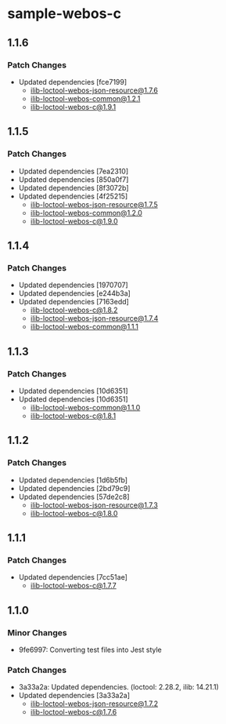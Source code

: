 # sample-webos-c

## 1.1.6

### Patch Changes

- Updated dependencies [fce7199]
  - ilib-loctool-webos-json-resource@1.7.6
  - ilib-loctool-webos-common@1.2.1
  - ilib-loctool-webos-c@1.9.1

## 1.1.5

### Patch Changes

- Updated dependencies [7ea2310]
- Updated dependencies [850a0f7]
- Updated dependencies [8f3072b]
- Updated dependencies [4f25215]
  - ilib-loctool-webos-json-resource@1.7.5
  - ilib-loctool-webos-common@1.2.0
  - ilib-loctool-webos-c@1.9.0

## 1.1.4

### Patch Changes

- Updated dependencies [1970707]
- Updated dependencies [e244b3a]
- Updated dependencies [7163edd]
  - ilib-loctool-webos-c@1.8.2
  - ilib-loctool-webos-json-resource@1.7.4
  - ilib-loctool-webos-common@1.1.1

## 1.1.3

### Patch Changes

- Updated dependencies [10d6351]
- Updated dependencies [10d6351]
  - ilib-loctool-webos-common@1.1.0
  - ilib-loctool-webos-c@1.8.1

## 1.1.2

### Patch Changes

- Updated dependencies [1d6b5fb]
- Updated dependencies [2bd79c9]
- Updated dependencies [57de2c8]
  - ilib-loctool-webos-json-resource@1.7.3
  - ilib-loctool-webos-c@1.8.0

## 1.1.1

### Patch Changes

- Updated dependencies [7cc51ae]
  - ilib-loctool-webos-c@1.7.7

## 1.1.0

### Minor Changes

- 9fe6997: Converting test files into Jest style

### Patch Changes

- 3a33a2a: Updated dependencies. (loctool: 2.28.2, ilib: 14.21.1)
- Updated dependencies [3a33a2a]
  - ilib-loctool-webos-json-resource@1.7.2
  - ilib-loctool-webos-c@1.7.6
